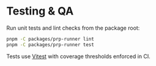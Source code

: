 # Testing & QA

Run unit tests and lint checks from the package root:

```bash
pnpm -C packages/prp-runner lint
pnpm -C packages/prp-runner test
```

Tests use [Vitest](https://vitest.dev) with coverage thresholds enforced in CI.
